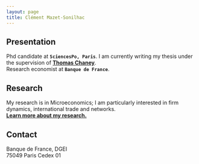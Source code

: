 ```yaml
---
layout: page
title: Clément Mazet-Sonilhac
---
```


## Presentation

Phd candidate at **`SciencesPo, Paris`**. I am currently writing my thesis under the supervision of [**Thomas Chaney**](https://sites.google.com/site/thomaschaney/).  
Research economist at **`Banque de France`**.
	
## Research

My research is in Microeconomics; I am particularly interested in firm dynamics, international trade and networks.  
**[Learn more about my research.](/research)**

## Contact

Banque de France, DGEI  
75049 Paris Cedex 01

